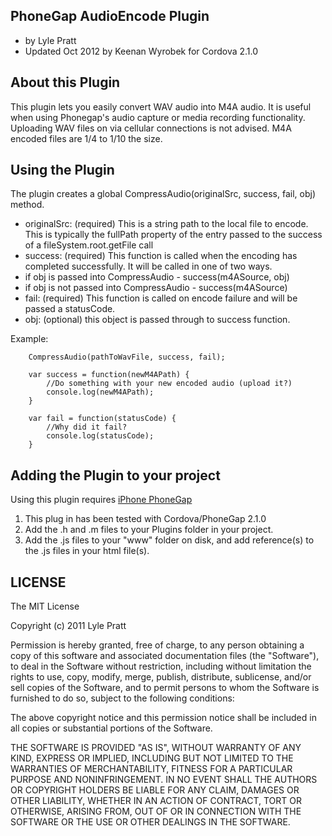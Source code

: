 ## PhoneGap AudioEncode Plugin ##
 * by Lyle Pratt
 * Updated Oct 2012 by Keenan Wyrobek for Cordova 2.1.0

## About this Plugin ##

This plugin lets you easily convert WAV audio into M4A audio. It is useful when using Phonegap's audio capture or media recording functionality. Uploading WAV files on via cellular connections is not advised. M4A encoded files are 1/4 to 1/10 the size.

## Using the Plugin ##

The plugin creates a global CompressAudio(originalSrc, success, fail, obj) method.
 * originalSrc: (required) This is a string path to the local file to encode. This is typically the fullPath property of the entry passed to the success of a fileSystem.root.getFile call
 * success: (required) This function is called when the encoding has completed successfully. It will be called in one of two ways.
  * if obj is passed into CompressAudio - success(m4ASource, obj)
  * if obj is not passed into CompressAudio - success(m4ASource)
 * fail: (required) This function is called on encode failure and will be passed a statusCode.
 * obj: (optional) this object is passed through to success function.

Example:

		CompressAudio(pathToWavFile, success, fail);

		var success = function(newM4APath) {
			//Do something with your new encoded audio (upload it?)
			console.log(newM4APath);
		}

		var fail = function(statusCode) {
			//Why did it fail?
			console.log(statusCode);
		}

## Adding the Plugin to your project ##

Using this plugin requires [iPhone PhoneGap](http://github.com/phonegap/phonegap-iphone)

1. This plug in has been tested with Cordova/PhoneGap 2.1.0
2. Add the .h and .m files to your Plugins folder in your project.
3. Add the .js files to your "www" folder on disk, and add reference(s) to the .js files in your html file(s).

## LICENSE ##

The MIT License

Copyright (c) 2011 Lyle Pratt

Permission is hereby granted, free of charge, to any person obtaining a copy of this software and associated documentation files (the "Software"), to deal in the Software without restriction, including without limitation the rights to use, copy, modify, merge, publish, distribute, sublicense, and/or sell copies of the Software, and to permit persons to whom the Software is furnished to do so, subject to the following conditions:

The above copyright notice and this permission notice shall be included in all copies or substantial portions of the Software.

THE SOFTWARE IS PROVIDED "AS IS", WITHOUT WARRANTY OF ANY KIND, EXPRESS OR IMPLIED, INCLUDING BUT NOT LIMITED TO THE WARRANTIES OF MERCHANTABILITY, FITNESS FOR A PARTICULAR PURPOSE AND NONINFRINGEMENT. IN NO EVENT SHALL THE AUTHORS OR COPYRIGHT HOLDERS BE LIABLE FOR ANY CLAIM, DAMAGES OR OTHER LIABILITY, WHETHER IN AN ACTION OF CONTRACT, TORT OR OTHERWISE, ARISING FROM, OUT OF OR IN CONNECTION WITH THE SOFTWARE OR THE USE OR OTHER DEALINGS IN THE SOFTWARE.

